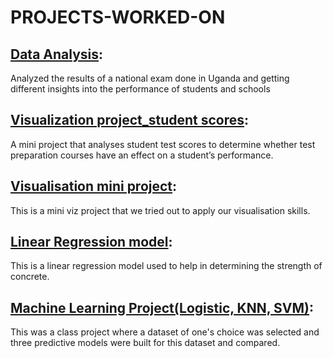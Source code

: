 # PROJECTS-WORKED-ON

## [Data Analysis](https://github.com/Golder12/Recess_data-analysis): 
Analyzed the results of a national exam done in Uganda and getting different insights into the performance of students and schools
## [Visualization project_student scores](https://github.com/Golder12/Class-project-visualisation]): 
A mini project that analyses student test scores to determine whether test preparation courses have an effect on a student’s performance.
## [Visualisation mini project](https://github.com/Golder12/Class_Mini_Project): 
This is a mini viz project that we tried out to apply our visualisation skills.
## [Linear Regression model](https://github.com/Golder12/Linear-regression-project):
This is a linear regression model used to help in determining the strength of concrete.
## [Machine Learning Project(Logistic, KNN, SVM)](https://github.com/Golder12/Machine-Learning-Project-1):
This was a class project where a dataset of one's choice was selected and three predictive models were built for this dataset and compared.
